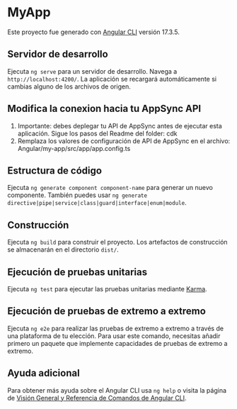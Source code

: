 # MyApp

Este proyecto fue generado con [Angular CLI](https://github.com/angular/angular-cli) versión 17.3.5.

## Servidor de desarrollo

Ejecuta `ng serve` para un servidor de desarrollo. Navega a `http://localhost:4200/`. La aplicación se recargará automáticamente si cambias alguno de los archivos de origen.

## Modifica la conexion hacia tu AppSync API
1. Importante: debes deplegar tu API de AppSync antes de ejecutar esta aplicación. Sigue los pasos del Readme del folder: cdk
2. Remplaza los valores de configuración de API de AppSync en el archivo: Angular/my-app/src/app/app.config.ts

## Estructura de código

Ejecuta `ng generate component component-name` para generar un nuevo componente. También puedes usar `ng generate directive|pipe|service|class|guard|interface|enum|module`.

## Construcción

Ejecuta `ng build` para construir el proyecto. Los artefactos de construcción se almacenarán en el directorio `dist/`.

## Ejecución de pruebas unitarias

Ejecuta `ng test` para ejecutar las pruebas unitarias mediante [Karma](https://karma-runner.github.io).

## Ejecución de pruebas de extremo a extremo

Ejecuta `ng e2e` para realizar las pruebas de extremo a extremo a través de una plataforma de tu elección. Para usar este comando, necesitas añadir primero un paquete que implemente capacidades de pruebas de extremo a extremo.

## Ayuda adicional

Para obtener más ayuda sobre el Angular CLI usa `ng help` o visita la página de [Visión General y Referencia de Comandos de Angular CLI](https://angular.io/cli).
